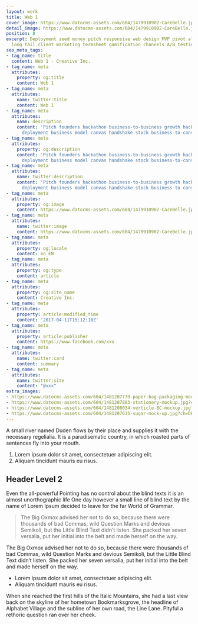 ```yaml
---
layout: work
title: Web 1
cover_image: https://www.datocms-assets.com/604/1479910902-CareBelle.jpg?ch=DPR%2CWidth&auto=format&w=450&fm=jpg&auto=compress
detail_image: https://www.datocms-assets.com/604/1479910902-CareBelle.jpg?ch=DPR%2CWidth&auto=format&w=600&fm=jpg&auto=compress
position: 8
excerpt: Deployment seed money pitch responsive web design MVP pivot alpha. Holy grail
  long tail client marketing termsheet gamification channels A/B testing.
seo_meta_tags:
- tag_name: title
  content: Web 1 - Creative Inc.
- tag_name: meta
  attributes:
    property: og:title
    content: Web 1
- tag_name: meta
  attributes:
    name: twitter:title
    content: Web 1
- tag_name: meta
  attributes:
    name: description
    content: 'Pitch founders hackathon business-to-business growth hacking pivot rockstar
      deployment business model canvas handshake stock business-to-consumer. '
- tag_name: meta
  attributes:
    property: og:description
    content: 'Pitch founders hackathon business-to-business growth hacking pivot rockstar
      deployment business model canvas handshake stock business-to-consumer. '
- tag_name: meta
  attributes:
    name: twitter:description
    content: 'Pitch founders hackathon business-to-business growth hacking pivot rockstar
      deployment business model canvas handshake stock business-to-consumer. '
- tag_name: meta
  attributes:
    property: og:image
    content: https://www.datocms-assets.com/604/1479910902-CareBelle.jpg?ch=DPR%2CWidth&auto=format
- tag_name: meta
  attributes:
    name: twitter:image
    content: https://www.datocms-assets.com/604/1479910902-CareBelle.jpg?ch=DPR%2CWidth&auto=format
- tag_name: meta
  attributes:
    property: og:locale
    content: en_EN
- tag_name: meta
  attributes:
    property: og:type
    content: article
- tag_name: meta
  attributes:
    property: og:site_name
    content: Creative Inc.
- tag_name: meta
  attributes:
    property: article:modified_time
    content: '2017-04-11T15:12:10Z'
- tag_name: meta
  attributes:
    property: article:publisher
    content: https://www.facebook.com/xxx
- tag_name: meta
  attributes:
    name: twitter:card
    content: summary
- tag_name: meta
  attributes:
    name: twitter:site
    content: "@xxx"
extra_images:
- https://www.datocms-assets.com/604/1481207779-paper-bag-packaging-mockup-psd.jpg?ch=DPR%2CWidth&auto=format&h=300&fm=jpg&auto=compress
- https://www.datocms-assets.com/604/1481207883-stationery-mockup.jpg?ch=DPR%2CWidth&auto=format&h=300&fm=jpg&auto=compress
- https://www.datocms-assets.com/604/1481208034-verticle-BC-mockup.jpg?ch=DPR%2CWidth&auto=format&h=300&fm=jpg&auto=compress
- https://www.datocms-assets.com/604/1481207635-sugar-mock-up.jpg?ch=DPR%2CWidth&auto=format&h=300&fm=jpg&auto=compress
---
```


A small river named Duden flows by their place and supplies it with the necessary regelialia. It is a paradisematic country, in which roasted parts of sentences fly into your mouth.

1.  Lorem ipsum dolor sit amet, consectetuer adipiscing elit.
2.  Aliquam tincidunt mauris eu risus.

## Header Level 2

Even the all-powerful Pointing has no control about the blind texts it is an almost unorthographic life One day however a small line of blind text by the name of Lorem Ipsum decided to leave for the far World of Grammar.

> The Big Oxmox advised her not to do so, because there were thousands of bad Commas, wild Question Marks and devious Semikoli, but the Little Blind Text didn’t listen. She packed her seven versalia, put her initial into the belt and made herself on the way.

The Big Oxmox advised her not to do so, because there were thousands of bad Commas, wild Question Marks and devious Semikoli, but the Little Blind Text didn’t listen. She packed her seven versalia, put her initial into the belt and made herself on the way.

*   Lorem ipsum dolor sit amet, consectetuer adipiscing elit.
*   Aliquam tincidunt mauris eu risus.

When she reached the first hills of the Italic Mountains, she had a last view back on the skyline of her hometown Bookmarksgrove, the headline of Alphabet Village and the subline of her own road, the Line Lane. Pityful a rethoric question ran over her cheek.